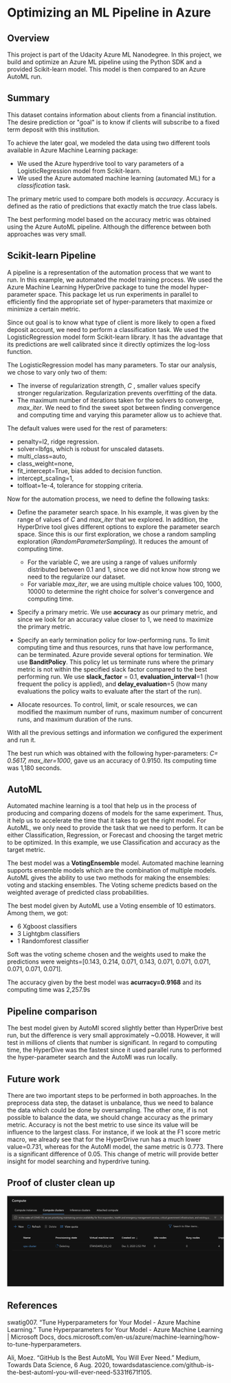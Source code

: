 # Optimizing an ML Pipeline in Azure

## Overview
This project is part of the Udacity Azure ML Nanodegree.
In this project, we build and optimize an Azure ML pipeline using the Python SDK and a provided Scikit-learn model.
This model is then compared to an Azure AutoML run.

## Summary
[//]:< In 1-2 sentences, explain the problem statement: e.g "This dataset contains data about... we seek to predict..."**>
This dataset contains information about clients from a financial institution. The desire prediction or "goal" is to know if clients will subscribe to a fixed term deposit with this institution.

[//]:<**In 1-2 sentences, explain the solution: e.g. "The best performing model was a ..."**>
To achieve the later goal, we modeled the data using two different tools available in Azure Machine Learning package: 
* We used the Azure hyperdrive tool to vary parameters of a LogisticRegression model from Scikit-learn.
* We used the Azure automated machine learning (automated ML) for a *classification* task.

The primary metric used to compare both models is *accuracy*. Accuracy is defined as the ratio of predictions that exactly match the true class labels.

The best performing model based on the accuracy metric was obtained using the Azure AutoML pipeline. Although the difference between both approaches was very small.

## Scikit-learn Pipeline
[//]:<**Explain the pipeline architecture, including data, hyperparameter tuning, and classification algorithm.**>
A pipeline is a representation of the automation process that we want to run. In this example, we automated the model training process. 
We used the Azure Machine Learning HyperDrive package to tune the model hyper-parameter space. This package let us run experiments in parallel to efficiently find the appropriate set of  hyper-parameters that maximize or minimize a certain metric. 

Since out goal is to know what type of client is more likely to open a fixed deposit account, we need to perform a classification task. We used the LogisticRegression model form Scikit-learn library. It has the advantage that its predictions are well calibrated since it directly optimizes the log-loss function.

The LogisticRegression model has many parameters. To star our analysis, we chose to vary only two of them: 
* The inverse of regularization strength, *C* , smaller values specify stronger regularization. Regularization prevents overfitting of the data. 
* The maximum number of iterations taken for the solvers to converge, *max_iter*. We need to find the sweet spot between finding convergence and computing time and varying this parameter allow us to achieve that.

The default values were used for the rest of parameters:
* penalty=l2, ridge regression.
* solver=lbfgs, which is robust for unscaled datasets. 
* multi_class=auto, 
* class_weight=none, 
* fit_intercept=True, bias added to decision function.
* intercept_scaling=1,
* tolfloat=1e-4, tolerance for stopping criteria.

Now for the automation process, we need to define the following tasks:
 * Define the parameter search space. In his example, it was given by the range of values of *C* and *max_iter* that we explored. In addition, the HyperDrive tool gives different options to explore the parameter search space. Since this is our first exploration, we chose a random sampling exploration (*RandomParameterSampling*). It reduces the amount of computing time. 

    *  For the variable *C*, we are using a range of values uniformly distributed between 0.1 and 1, since we did not know how strong we need to the regularize our dataset. 
    * For variable *max_iter*, we are using multiple choice values 100, 1000, 10000 to determine the right choice for solver's convergence and computing time.
 
 * Specify a primary metric. We use **accuracy** as our primary metric, and since we look for an accuracy value closer to 1, we need to maximize the primary metric.

 * Specify  an early termination policy for low-performing runs. To limit computing time and thus resources, runs that have low performance, can be terminated. Azure provide several options for termination. We use **BanditPolicy**. This policy let us terminate runs where the primary metric is not within the specified slack factor compared to the best performing run. We use **slack_factor** = 0.1, **evaluation_interval**=1 (how frequent the policy is applied), and **delay_evaluation**=5 (how many evaluations the policy waits to evaluate after the start of the run).

 * Allocate resources. To control, limit, or scale resources, we can modified the maximum number of runs, maximum number of concurrent runs, and maximum duration of the runs.  

With all the previous settings and information we configured the experiment and run it. 

The best run which was obtained with the following hyper-parameters: *C= 0.5617, max_iter=1000*, gave us an accuracy of 0.9150. Its computing time was 1,180 seconds.

[//]:<**What are the benefits of the parameter sampler you chose?**>
[//]:<**What are the benefits of the early stopping policy you chose?**>

## AutoML
Automated machine learning is a tool that help us in the process of producing and comparing dozens of models for the same experiment. Thus, it help us to accelerate the time that it takes to get the right model. For AutoML, we only need to provide the task that we need to perform. It can be either Classification, Regression, or Forecast and choosing the target metric to be optimized. In this example, we use Classification and accuracy as the target metric.

The best model was a **VotingEnsemble** model. Automated machine learning supports ensemble models which are the combination of multiple models. AutoML gives the ability to use two methods for making the ensembles: voting and stacking ensembles. The Voting scheme predicts based on the weighted average of predicted class probabilities.

The best model given by AutoML use a Voting ensemble of 10 estimators. Among them, we got:
* 6 Xgboost classifiers
* 3 Lightgbm classifiers
* 1 Randomforest classifier

Soft was the voting scheme chosen and the weights used to make the predictions were weights=[0.143, 0.214, 0.071, 0.143, 0.071, 0.071, 0.071, 0.071, 0.071, 0.071].

The accuracy given by the best model was **acurracy=0.9168** and its computing time was 2,257.9s

[//]:<LightGBM is a high-performance gradient-boosting framework based on decision tree algorithms. It is used for ranking, classification, and many other machine-learning tasks.LightGBM uses the leaf-wise tree growth algorithm, wich can converge much faster. However, the leaf-wise growth may be over-fitting if not used with the appropriate parameters. Among the important parameters are: num_leaves, max_depth,min_data_in_leaf>


[//]:<**In 1-2 sentences, describe the model and hyper-parameters generated by AutoML.**>

## Pipeline comparison
[//]:<**Compare the two models and their performance. What are the differences in accuracy? In architecture? If there was a difference, why do you think there was one?**>
The best model given by AutoMl scored slightly better than HyperDrive best run, but the difference is very small approximately ~0.0018. However, it will test in millions of clients that number is significant. In regard to computing time, the HyperDive was the fastest since it used parallel runs to performed the hyper-parameter search and the AutoMl was run locally. 
## Future work
[//]:<**What are some areas of improvement for future experiments? Why might these improvements help the model?**>
There are two important steps to be performed in both approaches. In the preprocess data step, the dataset is unbalance, thus we need to balance the data which could be done by oversampling. The other one, if is not possible to balance the data, we should change accuracy as the primary metric. Accuracy is not the best metric to use since its value will be influence to the largest class. For instance, if we look at the F1 score metric macro, we already see that for the HyperDrive run has a much lower value=0.731, whereas for the AutoMl model, the same metric is 0.773. There is a significant difference of 0.05. This change of metric will provide better insight for model searching and hyperdrive tuning.

## Proof of cluster clean up
[//]:<if  you did not delete your compute cluster in the code, please complete this section. Otherwise, delete this section.**>

[//]:<**Image of cluster marked for deletion**>

![Deletion Cluster](./deleting-cluster.png)

## References
swatig007. “Tune Hyperparameters for Your Model - Azure Machine Learning.” Tune Hyperparameters for Your Model - Azure Machine Learning | Microsoft Docs, docs.microsoft.com/en-us/azure/machine-learning/how-to-tune-hyperparameters. 

Ali, Moez. “GitHub Is the Best AutoML You Will Ever Need.” Medium, Towards Data Science, 6 Aug. 2020, towardsdatascience.com/github-is-the-best-automl-you-will-ever-need-5331f671f105. 

